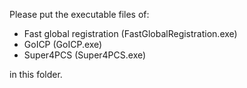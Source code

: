 Please put the executable files of:

- Fast global registration (FastGlobalRegistration.exe)
- GoICP (GoICP.exe)
- Super4PCS (Super4PCS.exe)

in this folder.